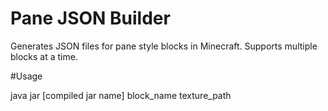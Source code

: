 # Pane JSON Builder

Generates JSON files for pane style blocks in Minecraft. Supports multiple blocks at a time.  

#Usage  

java jar [compiled jar name] block_name texture_path 
